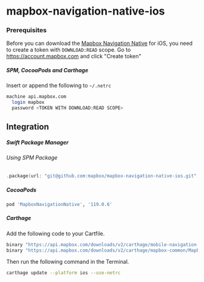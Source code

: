 # mapbox-navigation-native-ios

### Prerequisites

Before you can download the [Mapbox Navigation Native](https://github.com/mapbox/mapbox-navigation-native) for iOS, you need to create a token with `DOWNLOAD:READ` scope.
Go to https://account.mapbox.com and click "Create token"

##### SPM, CocoaPods and Carthage
Insert or append the following to `~/.netrc`

```bash
machine api.mapbox.com
  login mapbox
  password <TOKEN WITH DOWNLOAD:READ SCOPE>
```

## Integration

##### Swift Package Manager

###### Using SPM Package

```swift
.package(url: "git@github.com:mapbox/mapbox-navigation-native-ios.git", from: "119.0.6"),
```

##### CocoaPods

```ruby
pod 'MapboxNavigationNative', '119.0.6'
```

##### Carthage

Add the following code to your Cartfile.

```bash
binary "https://api.mapbox.com/downloads/v2/carthage/mobile-navigation-native/MapboxNavigationNative.json" == 119.0.6
binary "https://api.mapbox.com/downloads/v2/carthage/mapbox-common/MapboxCommon-ios.json" == 23.1.0
```

Then run the following command in the Terminal.
```bash
carthage update --platform ios --use-netrc
```
